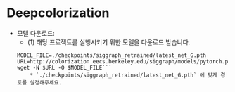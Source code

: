 # Deepcolorization

- 모델 다운로드:
    * (1) 해당 프로젝트를 실행시키기 위한 모델을 다운로드 받습니다.
    ```mkdir -p ./checkpoints/siggraph_retrained
    MODEL_FILE=./checkpoints/siggraph_retrained/latest_net_G.pth
    URL=http://colorization.eecs.berkeley.edu/siggraph/models/pytorch.pth
    wget -N $URL -O $MODEL_FILE```
        * `./checkpoints/siggraph_retrained/latest_net_G.pth` 에 맞게 경로를 설정해주세요.
